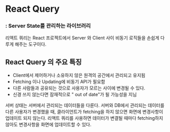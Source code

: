 # React Query

### : Server State를 관리하는 라이브러리

리액트 쿼리는 React 프로젝트에서 Server 와 Client 사이 비동기 로직들을 손쉽게 다루게 해주는 도구이다.

## React Query 의 주요 특징

- Client에서 제어하거나 소유하지 않은 원격의 공간에서 관리되고 유지됨
- Fetching 이나 Updating에 비동기 API가 필요함
- 다른 사람들과 공유되는 것으로 사용자가 모르는 사이에 변경될 수 있다.
- 신경 쓰지 않는다면 잠재적으로 " out of date"가 될 가능성을 지님

서버 상태는 서버에서 관리되는 데이터들을 다룬다.
서버와 DB에서 관리되는 데이터를 다른 사용자가 변경했을 때, 클라이언트가 fetching을 하지 않으면 화면에 변경사항이 업데이트 되지 않는다.
리액트 쿼리를 사용하면 데이터가 변결될 때마다 fetching하지 않아도 변경사항을 화면에 업데이트할 수 있다.
